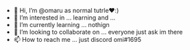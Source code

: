 - 👋 Hi, I’m @omaru            as normal tutrle❤️:)
- 👀 I’m interested in ... learning and ...
- 🌱 I’m currently learning ... nothign 
- 💞️ I’m looking to collaborate on ...  everyone just ask im there
- 📫 How to reach me ...   just discord omi#1695

<!---
omaru-ok/omaru-ok is a ✨ special ✨ repository because its `README.md` (this file) appears on your GitHub profile.
You can click the Preview link to take a look at your changes.
--->
